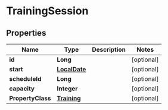 
# TrainingSession

## Properties
Name | Type | Description | Notes
------------ | ------------- | ------------- | -------------
**id** | **Long** |  |  [optional]
**start** | [**LocalDate**](LocalDate.md) |  |  [optional]
**scheduleId** | **Long** |  |  [optional]
**capacity** | **Integer** |  |  [optional]
**PropertyClass** | [**Training**](Training.md) |  |  [optional]



